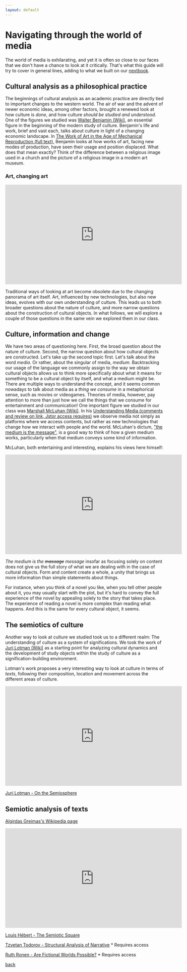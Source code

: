 ```yaml
---
layout: default
---
```


# Navigating through the world of media

The world of media is exhilarating, and yet it is often so close to our faces that we don't have a chance to look at it critically. That's what this guide will try to cover in general lines, adding to what we built on our [nextbook](https://cjhey.github.io/CRnM/A%20Critical%20Reader%20of%20_New_%20Media.html).


## Cultural analysis as a philosophical practice

The beginnings of cultural analysis as an academic practice are directly tied to important changes to the western world. The air of war and the advent of newer economic ideas, among other factors, brought a renewed look at how culture is <i>done</i>, and how culture <i>should be studied and understood</i>.
One of the figures we studied was [Walter Benjamin (Wiki)](https://en.wikipedia.org/wiki/Walter_Benjamin), an essential figure in the beginning of the modern study of culture. Benjamin's life and work, brief and vast each, talks about culture in light of a changing economic landscape. In [The Work of Art in the Age of Mechanical Reproduction (full text)](https://web.mit.edu/allanmc/www/benjamin.pdf), Benjamin looks at how works of art, facing new modes of production, have seen their usage and position displaced.
What does that mean exactly? Think of the difference between a religious image used in a church and the picture of a religious image in a modern art museum.

### Art, changing art

<iframe width="560" height="315" src="https://www.youtube.com/embed/2ZlrHyzIwcI" title="YouTube video player" frameborder="0" allow="accelerometer; autoplay; clipboard-write; encrypted-media; gyroscope; picture-in-picture; web-share" allowfullscreen></iframe>

Traditional ways of looking at art become obsolete due to the changing panorama of art itself. Art, influenced by new technologies, but also new ideas, evolves with our own understanding of culture.
This leads us to both broader questions about the nature of culture, and more narrow questions about the construction of cultural objects.
In what follows, we will explore a couple of those questions in the same vein we explored them in our class.

## Culture, information and change

We have two areas of questioning here. First, the broad question about the nature of culture. Second, the narrow question about how cultural objects are constructed. Let's take up the second topic first.
Let's talk about the word <i>media</i>. Or rather, about the singular of media, <i>medium</i>. Backtracking our usage of the language we commonly assign to the way we obtain cultural objects allows us to think more specifically about what it means for something to be a cultural object by itself, and what a medium might be. There are multiple ways to understand the concept, and it seems common nowadays to talk about media as a <i>thing we consume</i> in a metaphorical sense, such as movies or videogames.
Theories of media, however, pay attention to more than just how we call the things that we consume for entertainment and communication! One important figure we studied in our class was [Marshall McLuhan (Wiki)](https://en.wikipedia.org/wiki/Marshall_McLuhan). In his [Understanding Media (comments and review on link, Jstor access requires)](https://www.jstor.org/stable/23767954) we observe media not simply as platforms where we access contents, but rather as new technologies that change how we interact with people and the world. McLuhan's dictum, ["the medium is the message"](https://marshallmcluhan.com/), is a good way to think of how a given medium works, particularly when that medium conveys some kind of information.

McLuhan, both entertaining and interesting, explains his views here himself:
<iframe width="560" height="315" src="https://www.youtube.com/embed/UoCrx0scCkM" title="YouTube video player" frameborder="0" allow="accelerometer; autoplay; clipboard-write; encrypted-media; gyroscope; picture-in-picture; web-share" allowfullscreen></iframe>

<i>The medium is the <s>massage</s> message</i> insofar as focusing solely on content does not give us the full story of what we are dealing with in the case of cultural objects. Form and content create a whole, a unity that brings us more information than simple statements about things.

For instance, when you think of a novel you like, when you tell other people about it, you may usually start with the plot, but it's hard to convey the full experience of the novel by appealing solely to the story that takes place. The experience of reading a novel is more complex than reading what happens. And this is the same for every cultural object, it seems.

## The semiotics of culture

Another way to look at culture we studied took us to a different realm: The understanding of culture as a system of significations. We took the work of [Juri Lotman (Wiki)](https://en.wikipedia.org/wiki/Juri_Lotman) as a starting point for analyzing cultural dynamics and the development of study objects within the study of culture as a signification-building environment.

Lotman's work proposes a very interesting way to look at culture in terms of <i>texts</i>, following their composition, location and movement across the different areas of culture.

<iframe width="560" height="315" src="https://www.youtube.com/embed/FUwHr2AOQ5Q" title="YouTube video player" frameborder="0" allow="accelerometer; autoplay; clipboard-write; encrypted-media; gyroscope; picture-in-picture; web-share" allowfullscreen></iframe>

[Juri Lotman - On the Semiosphere](https://ojs.utlib.ee/index.php/sss/article/view/SSS.2005.33.1.09)

## Semiotic analysis of texts

[Algirdas Greimas's Wikipedia page](https://en.wikipedia.org/wiki/Algirdas_Julien_Greimas)


<iframe width="560" height="315" src="https://www.youtube.com/embed/1-HJxdTbaRM" title="YouTube video player" frameborder="0" allow="accelerometer; autoplay; clipboard-write; encrypted-media; gyroscope; picture-in-picture; web-share" allowfullscreen></iframe>

[Louis Hébert - The Semiotic Square](http://www.signosemio.com/greimas/semiotic-square.asp)


[Tzvetan Todorov - Structural Analysis of Narrative](https://www.jstor.org/stable/1345003) * Requires access

[Ruth Ronen - Are Fictional Worlds Possible?](https://www.degruyter.com/document/doi/10.3138/9781487578442-004/html?lang=de) * Requires access



[back](./)
